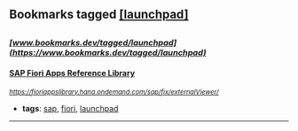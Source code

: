## Bookmarks tagged [[launchpad]](https://www.bookmarks.dev/search?q=[launchpad])

_<sup><sup>[www.bookmarks.dev/tagged/launchpad](https://www.bookmarks.dev/tagged/launchpad)</sup></sup>_
---
#### [SAP Fiori Apps Reference Library](https://fioriappslibrary.hana.ondemand.com/sap/fix/externalViewer/)
_<sup>https://fioriappslibrary.hana.ondemand.com/sap/fix/externalViewer/</sup>_

* **tags**: [sap](../tagged/sap.md), [fiori](../tagged/fiori.md), [launchpad](../tagged/launchpad.md)
---
